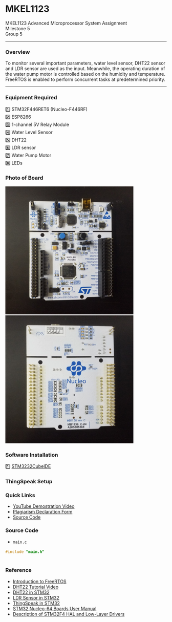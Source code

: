 # MKEL1123
MKEL1123 Advanced Microprocessor System Assignment 
<br>
Milestone 5
<br>
Group 5

---
### **Overview**
To monitor several important parameters, water level sensor, DHT22 sensor and LDR sensor are used as the input. Meanwhile, the operating duration of the water pump motor is controlled based on the humidity and temperature. FreeRTOS is enabled to perform concurrent tasks at predetermined priority. 

---
### **Equipment Required**
:one: STM32F446RET6 (Nucleo-F446RF) <br>
:two: ESP8266 <br>
:three: 1-channel 5V Relay Module <br>
:four: Water Level Sensor <br>
:five: DHT22 <br>
:six: LDR sensor <br>
:seven: Water Pump Motor <br>
:eight: LEDs <br>

### **Photo of Board**
<img src="https://github.com/meitung/MKEL1123/blob/main/milestone1/Photo%20of%20Board/Front%20of%20Board.jpg" height="400px" width="400px" >
<img src="https://github.com/meitung/MKEL1123/blob/main/milestone1/Photo%20of%20Board/Back%20of%20Board.jpg" height="400px" width="400px" >

### **Software Installation**
:one: [STM3232CubeIDE](https://www.st.com/en/development-tools/stm32cubeide.html)

### ThingSpeak Setup

### **Quick Links**
- [YouTube Demostration Video](https://youtu.be/L6ZIIia__Tc)
- [Plagiarism Declaration Form](https://drive.google.com/file/d/1Plq23TwlS19BEvZTGlQb8P0T4vDp0Bwa/view)
- [Source Code](https://github.com/meitung/MKEL1123/tree/main/milestone1/milestone_1_LED_blink)

### Source Code
* `main.c`
```C
#include "main.h"



```
### Reference
- [Introduction to FreeRTOS](https://controllerstech.com/introduction-to-free-rtos-in-stm32/)
- [DHT22 Tutorial Video](https://www.youtube.com/watch?v=zuvvzTh4d4E&ab_channel=NizarMohideen-MicroPeta)
- [DHT22 in STM32](https://www.micropeta.com/video48)
- [LDR Sensor in STM32](https://deepbluembedded.com/stm32-light-sensor-ldr-interfacing-ambient-light-sensor-project/)
- [ThingSpeak in STM32](https://controllerstech.com/data-logger-using-stm32-and-esp8266)
- [STM32 Nucleo-64 Boards User Manual](https://drive.google.com/file/d/1GAqdJ5bWztGX7JlX7BPyD6pmOoSrM1mf/view?usp=sharing)
- [Description of STM32F4 HAL and Low-Layer Drivers](https://drive.google.com/file/d/1y4wEi0xtDwZTLbO_yoIVwKH5LEFnJ6sZ/view?usp=sharing)
